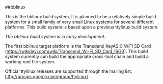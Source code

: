 ##bblinux

This is the bblinux build system.  It is planned to be a relatively simple build system for a small family of very small Linux systems for several different platforms. This build system is based upon a previous ttylinux build system.

*The bblinux build system is in early development.*

The first bblinux target platform is the Transdend KeyASIC WiFi SD Card (https://wikidevi.com/wiki/Transcend_Wi-Fi_SD_Card_16GB). This build system currently can build the appropriate cross-tool chain and build a working root file system.

Official ttylinux releases are supported through the mailing list:
http://groups.google.com/group/ttylinux/
